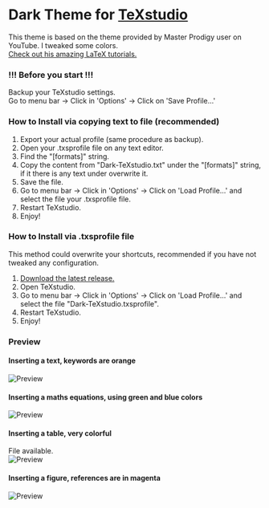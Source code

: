 # Dark Theme for [TeXstudio](https://texstudio.org/)

This theme is based on the theme provided by Master Prodigy user on YouTube. I tweaked some colors.<br/>
[Check out his amazing LaTeX tutorials.](https://www.youtube.com/watch?v=TWRP_94eock&list=PLknjcpwMhvSgauKyhScPiQGW9H4V0EKj5)

### !!! Before you start !!! 
Backup your TeXstudio settings.  
Go to menu bar -> Click in 'Options'  -> Click on 'Save Profile...'

### How to Install via copying text to file (recommended)

1. Export your actual profile (same procedure as backup).
2. Open your .txsprofile file on any text editor.
3. Find the "[formats]" string.
4. Copy the content from "Dark-TeXstudio.txt" under the "[formats]" string, if it there is any text under overwrite it.
5. Save the file.
3. Go to menu bar -> Click in 'Options'  -> Click on 'Load Profile...' and select the file your .txsprofile file.
6. Restart TeXstudio.
7. Enjoy!

### How to Install via .txsprofile file

This method could overwrite your shortcuts, recommended if you have not tweaked any configuration.

1. [Download the latest release.](https://github.com/hasecilu/Dark-TeXstudio/archive/master.zip)
2. Open TeXstudio.
3. Go to menu bar -> Click in 'Options'  -> Click on 'Load Profile...' and select the file "Dark-TeXstudio.txsprofile".
4. Restart TeXstudio.
5. Enjoy!

### Preview

#### Inserting a text, keywords are orange
![Preview](https://raw.github.com/hasecilu/Dark-TeXstudio/master/images/Text.png)
#### Inserting a maths equations, using green and blue colors
![Preview](https://raw.github.com/hasecilu/Dark-TeXstudio/master/images/Maths.png)
#### Inserting a table, very colorful
File available.  
![Preview](https://raw.github.com/hasecilu/Dark-TeXstudio/master/images/Table.png)
#### Inserting a figure, references are in magenta
![Preview](https://raw.github.com/hasecilu/Dark-TeXstudio/master/images/Figure.png)
